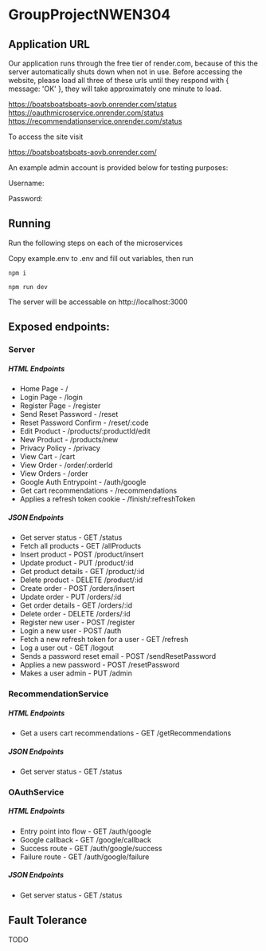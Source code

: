 # GroupProjectNWEN304

## Application URL

Our application runs through the free tier of render.com, because of this the server automatically shuts down when not in use. Before accessing the website, please load all three of these urls until they respond with { message: 'OK' }, they will take approximately one minute to load.

https://boatsboatsboats-aovb.onrender.com/status
https://oauthmicroservice.onrender.com/status
https://recommendationservice.onrender.com/status

To access the site visit

https://boatsboatsboats-aovb.onrender.com/

An example admin account is provided below for testing purposes:

Username: 

Password:

## Running

Run the following steps on each of the microservices

Copy example.env to .env and fill out variables, then run

`npm i`

`npm run dev`

The server will be accessable on http://localhost:3000

## Exposed endpoints:

### Server
##### HTML Endpoints
- Home Page - /
- Login Page - /login
- Register Page - /register
- Send Reset Password - /reset
- Reset Password Confirm - /reset/:code
- Edit Product - /products/:productId/edit
- New Product - /products/new
- Privacy Policy - /privacy
- View Cart - /cart
- View Order - /order/:orderId
- View Orders - /order
- Google Auth Entrypoint - /auth/google
- Get cart recommendations - /recommendations
- Applies a refresh token cookie - /finish/:refreshToken

##### JSON Endpoints
- Get server status - GET /status
- Fetch all products - GET /allProducts
- Insert product - POST /product/insert
- Update product - PUT /product/:id
- Get product details - GET /product/:id
- Delete product - DELETE /product/:id
- Create order - POST /orders/insert
- Update order - PUT /orders/:id
- Get order details - GET /orders/:id
- Delete order - DELETE /orders/:id
- Register new user - POST /register
- Login a new user - POST /auth
- Fetch a new refresh token for a user - GET /refresh
- Log a user out - GET /logout
- Sends a password reset email - POST /sendResetPassword
- Applies a new password - POST /resetPassword
- Makes a user admin - PUT /admin

### RecommendationService

##### HTML Endpoints
- Get a users cart recommendations - GET /getRecommendations

##### JSON Endpoints
- Get server status - GET /status

### OAuthService

##### HTML Endpoints
- Entry point into flow - GET /auth/google
- Google callback - GET /google/callback
- Success route - GET /auth/google/success
- Failure route - GET /auth/google/failure

##### JSON Endpoints
- Get server status - GET /status

## Fault Tolerance

TODO